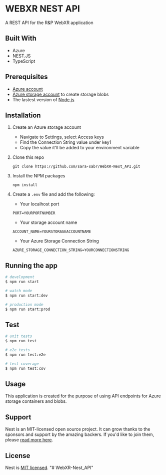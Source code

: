 # WEBXR NEST API

A REST API for the R&P WebXR application

## Built With 
- Azure 
- NEST.JS
- TypeScript

## Prerequisites
- [Azure account](https://azure.microsoft.com/free/?ref=microsoft.com&utm_source=microsoft.com&utm_medium=docs&utm_campaign=visualstudio)
- [Azure storage account](https://docs.microsoft.com/en-us/azure/storage/common/storage-account-create) to create storage blobs
- The lastest version of [Node.js](https://nodejs.org/en/download/) 

## Installation

1. Create an Azure storage account
    - Navigate to Settings, select Access keys
    - Find the Connection String value under key1
    - Copy the value it'll be added to your environment variable

2. Clone this repo
    
    ```git clone https://github.com/sara-sabr/WebXR-Nest_API.git```

3. Install the NPM packages
    
    ```npm install```

4. Create a `.env` file and add the following:
    
    - Your localhost port
    
    ```PORT=YOURPORTNUMBER```
    
    - Your storage account name
    
    ```ACCOUNT_NAME=YOURSTORAGEACCOUNTNAME```
    
    - Your Azure Storage Connection String 
    
    ```AZURE_STORAGE_CONNECTION_STRING=YOURCONNECTIONSTRING```

## Running the app

```bash
# development
$ npm run start

# watch mode
$ npm run start:dev

# production mode
$ npm run start:prod
```

## Test

```bash
# unit tests
$ npm run test

# e2e tests
$ npm run test:e2e

# test coverage
$ npm run test:cov
```
## Usage 
This application is created for the purpose of using API endpoints for Azure storage containers and blobs.

## Support

Nest is an MIT-licensed open source project. It can grow thanks to the sponsors and support by the amazing backers. If you'd like to join them, please [read more here](https://docs.nestjs.com/support).


## License

  Nest is [MIT licensed](https://github.com/nestjs/nest/blob/master/LICENSE).
"# WebXR-Nest_API" 
